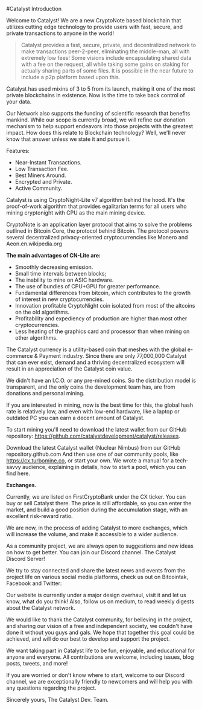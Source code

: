 #Catalyst Introduction

Welcome to Catalyst! We are a new CryptoNote based blockchain that utilizes cutting edge technology to provide users with fast, secure, and private transactions to anyone in the world!

> Catalyst provides a fast, secure, private, and decentralized network to make transactions peer-2-peer, eliminating the middle-man, all with extremely low fees! Some visions include encapsulating shared data with a fee on the request, all while taking some gains on staking for actually sharing parts of some files. It is possible in the near future to include a p2p platform based upon this.

Catalyst has used mixins of 3 to 5 from its launch, making it one of the most private blockchains in existence. Now is the time to take back control of your data.

Our Network also supports the funding of scientific research that benefits mankind. While our scope is currently broad, we will refine our donation mechanism to help support endeavors into those projects with the greatest impact. How does this relate to Blockchain technology? Well, we'll never know that answer unless we state it and pursue it.

Features:
- Near-Instant Transactions.
- Low Transaction Fee.
- Best Miners Around.
- Encrypted and Private.
- Active Community.

Catalyst is using CryptoNight-Lite v7 algorithm behind the hood. It's the proof-of-work algorithm that provides egalitarian terms for all users who mining cryptonight with CPU as the main mining device.

CryptoNote is an application layer protocol that aims to solve the problems outlined in Bitcoin Core, the protocol behind Bitcoin. The protocol powers several decentralized privacy-oriented cryptocurrencies like Monero and Aeon.en.wikipedia.org

**The main advantages of CN-Lite are:**

- Smoothly decreasing emission.
- Small time intervals between blocks;
- The inability to mine on ASIC hardware.
- The use of bundles of CPU+GPU for greater performance.
- Fundamental differences from bitcoin, which contributes to the growth of interest in new cryptocurrencies.
- Innovation profitable CryptoNight coin isolated from most of the altcoins on the old algorithms.
- Profitability and expediency of production are higher than most other cryptocurrencies.
- Less heating of the graphics card and processor than when mining on other algorithms.

The Catalyst currency is a utility-based coin that meshes with the global e-commerce & Payment industry. Since there are only 77,000,000 Catalyst that can ever exist, demand and a thriving decentralized ecosystem will result in an appreciation of the Catalyst coin value.

We didn't have an I.C.O. or any pre-mined coins. So the distribution model is transparent, and the only coins the development team has, are from donations and personal mining.

If you are interested in mining, now is the best time for this, the global hash rate is relatively low, and even with low-end hardware, like a laptop or outdated PC you can earn a decent amount of Catalyst. 

To start mining you'll need to download the latest wallet from our GitHub repository: https://github.com/catalystdevelopment/catalyst/releases.

Download the latest Catalyst wallet (Nuclear Nimbus) from our GitHub repository.github.com
And then use one of our community pools, like https://cx.turbomine.co, or start your own. We wrote a manual for a tech-savvy audience, explaining in details, how to start a pool, which you can find here.

**Exchanges.**

Currently, we are listed on FirstCryptoBank under the CX ticker. You can buy or sell Catalyst there. The price is still affordable, so you can enter the market, and build a good position during the accumulation stage, with an excellent risk-reward ratio.

We are now, in the process of adding Catalyst to more exchanges, which will increase the volume, and make it accessible to a wider audience.

As a community project, we are always open to suggestions and new ideas on how to get better. You can join our Discord channel.
The Catalyst Discord Server!


We try to stay connected and share the latest news and events from the project life on various social media platforms, check us out on Bitcointak, Facebook and Twitter:

Our website is currently under a major design overhaul, visit it and let us know, what do you think! Also, follow us on medium, to read weekly digests about the Catalyst network.

We would like to thank the Catalyst community, for believing in the project, and sharing our vision of a free and independent society, we couldn't have done it without you guys and gals. We hope that together this goal could be achieved, and will do our best to develop and support the project.

We want taking part in Catalyst life to be fun, enjoyable, and educational for anyone and everyone. All contributions are welcome, including issues, blog posts, tweets, and more!

If you are worried or don't know where to start, welcome to our Discord channel, we are exceptionally friendly to newcomers and will help you with any questions regarding the project.

Sincerely yours,
The Catalyst Dev. Team.

